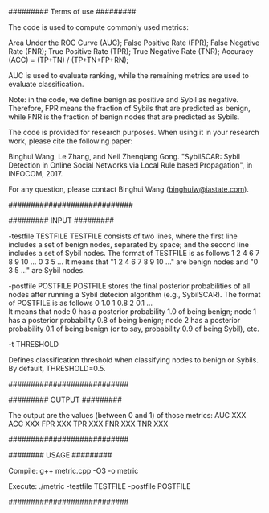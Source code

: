 
######### Terms of use #########

The code is used to compute commonly used metrics: 

Area Under the ROC Curve (AUC);
False Positive Rate (FPR); 
False Negative Rate (FNR); 
True Positive Rate (TPR); 
True Negative Rate (TNR); 
Accuracy (ACC) = (TP+TN) / (TP+TN+FP+RN);

AUC is used to evaluate ranking, while the remaining metrics are used to evaluate classification.

Note: in the code, we define benign as positive and Sybil as negative. Therefore, FPR means the fraction of Sybils that are predicted as benign, while FNR is the fraction of benign nodes that are predicted as Sybils.  


The code is provided for research purposes. When using it in your research work, please cite the following paper:

Binghui Wang, Le Zhang, and Neil Zhenqiang Gong. "SybilSCAR: Sybil Detection in Online Social Networks via Local Rule based Propagation", in INFOCOM, 2017. 

For any question, please contact Binghui Wang (binghuiw@iastate.com).

############################

######### INPUT #########

-testfile TESTFILE 
TESTFILE consists of two lines, where the first line includes a set of benign nodes, separated by space; and the second line includes a set of Sybil nodes. The format of TESTFILE is as follows
1 2 4 6 7 8 9 10 ...
0 3 5 ...
It means that "1 2 4 6 7 8 9 10 ..." are benign nodes and "0 3 5 ..." are Sybil nodes.


-postfile POSTFILE
POSTFILE stores the final posterior probabilities of all nodes after running a Sybil detecion algorithm (e.g., SybilSCAR). The format of POSTFILE is as follows 
0 1.0
1 0.8
2 0.1
...  
It means that node 0 has a posterior probability 1.0 of being benign; node 1 has a posterior probability 0.8 of being benign; node 2 has a posterior probability 0.1 of being benign (or to say, probability 0.9 of being Sybil), etc.

-t THRESHOLD

Defines classification threshold when classifying nodes to benign or Sybils. By default, THRESHOLD=0.5. 

###########################


######### OUTPUT #########

The output are the values (between 0 and 1) of those metrics: 
AUC XXX
ACC XXX
FPR XXX
TPR XXX
FNR XXX
TNR XXX

###########################


######## USAGE #########

Compile: g++ metric.cpp -O3 -o metric

Execute: ./metric -testfile TESTFILE -postfile POSTFILE

###########################
